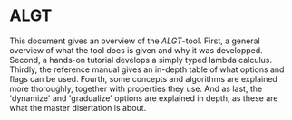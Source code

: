  ALGT
======

This document gives an overview of the _ALGT_-tool. 
First, a general overview of what the tool does is given and why it was developped. 
Second, a hands-on tutorial develops a simply typed lambda calculus.
Thirdly, the reference manual gives an in-depth table of what options and flags can be used. 
Fourth, some concepts and algorithms are explained more thoroughly, together with properties they use.
And as last, the 'dynamize' and 'gradualize' options are explained in depth, as these are what the master disertation is about.



